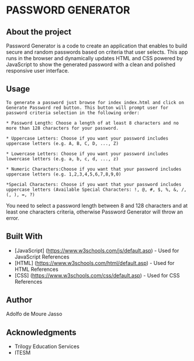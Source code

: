 # PASSWORD GENERATOR

## About the project

Password Generator is a code to create an application that enables to build secure and random passwords based on criteria that user selects. This app runs in the browser and  dynamically updates HTML and CSS powered by JavaScript to show the generated password with a clean and polished responsive user interface.

## Usage

```
To generate a password just browse for index index.html and click on Generate Password red button. This button will prompt user for password criteria selection in the following order:

* Password Length: Choose a length of at least 8 characters and no more than 128 characters for your password.

* Uppercase Letters: Choose if you want your password includes uppercase letters (e.g. A, B, C, D, ..., Z)

* Lowercase Letters: Choose if you want your password includes lowercase letters (e.g. a, b, c, d, ..., z)

* Numeric Characters:Choose if you want that your password includes uppercase letters (e.g. 1,2,3,4,5,6,7,8,9,0)

*Special Characters: Choose if you want that your password includes uppercase letters (Available Special Characters: !, @, #, $, %, &, /, (, ), =, ?)
```

You need to select a password length between 8 and 128 characters and at least one characters criteria, otherwise Password Generator will throw an error.

## Built With

* [JavaScript] (https://www.w3schools.com/js/default.asp) - Used for JavaScript References
* [HTML] (https://www.w3schools.com/html/default.asp) - Used for HTML References
* [CSS] (https://www.w3schools.com/css/default.asp) - Used for CSS References


## Author

Adolfo de Moure Jasso

## Acknowledgments

* Trilogy Education Services
* ITESM